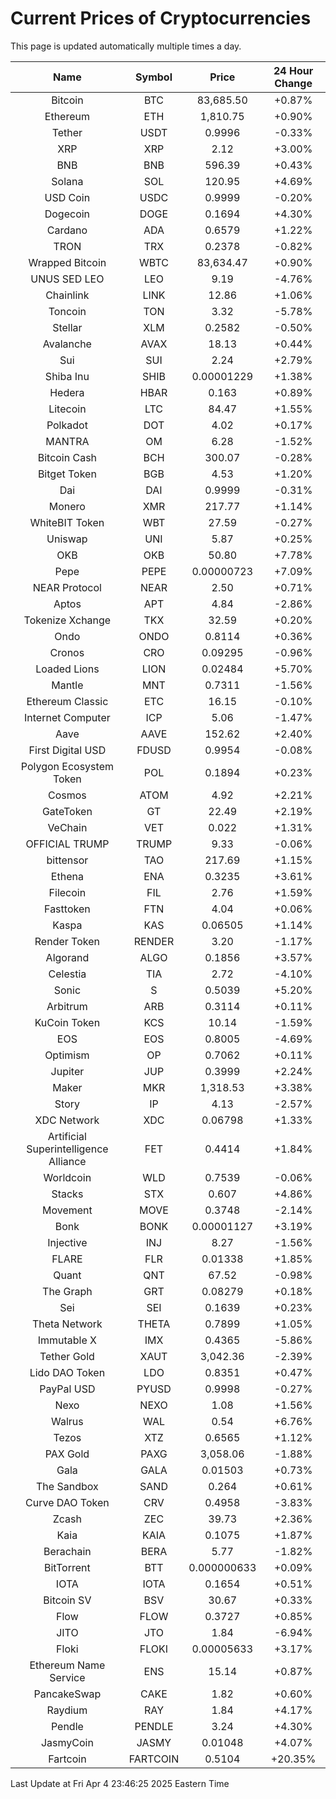 # Current Prices of Cryptocurrencies
This page is updated automatically multiple times a day.

| Name | Symbol | Price | 24 Hour Change |
| :---: |:---:| :---: | :---: |
| Bitcoin | BTC | 83,685.50 | +0.87% |
| Ethereum | ETH | 1,810.75 | +0.90% |
| Tether | USDT | 0.9996 | -0.33% |
| XRP | XRP | 2.12 | +3.00% |
| BNB | BNB | 596.39 | +0.43% |
| Solana | SOL | 120.95 | +4.69% |
| USD Coin | USDC | 0.9999 | -0.20% |
| Dogecoin | DOGE | 0.1694 | +4.30% |
| Cardano | ADA | 0.6579 | +1.22% |
| TRON | TRX | 0.2378 | -0.82% |
| Wrapped Bitcoin | WBTC | 83,634.47 | +0.90% |
| UNUS SED LEO | LEO | 9.19 | -4.76% |
| Chainlink | LINK | 12.86 | +1.06% |
| Toncoin | TON | 3.32 | -5.78% |
| Stellar | XLM | 0.2582 | -0.50% |
| Avalanche | AVAX | 18.13 | +0.44% |
| Sui | SUI | 2.24 | +2.79% |
| Shiba Inu | SHIB | 0.00001229 | +1.38% |
| Hedera | HBAR | 0.163 | +0.89% |
| Litecoin | LTC | 84.47 | +1.55% |
| Polkadot | DOT | 4.02 | +0.17% |
| MANTRA | OM | 6.28 | -1.52% |
| Bitcoin Cash | BCH | 300.07 | -0.28% |
| Bitget Token | BGB | 4.53 | +1.20% |
| Dai | DAI | 0.9999 | -0.31% |
| Monero | XMR | 217.77 | +1.14% |
| WhiteBIT Token | WBT | 27.59 | -0.27% |
| Uniswap | UNI | 5.87 | +0.25% |
| OKB | OKB | 50.80 | +7.78% |
| Pepe | PEPE | 0.00000723 | +7.09% |
| NEAR Protocol | NEAR | 2.50 | +0.71% |
| Aptos | APT | 4.84 | -2.86% |
| Tokenize Xchange | TKX | 32.59 | +0.20% |
| Ondo | ONDO | 0.8114 | +0.36% |
| Cronos | CRO | 0.09295 | -0.96% |
| Loaded Lions | LION | 0.02484 | +5.70% |
| Mantle | MNT | 0.7311 | -1.56% |
| Ethereum Classic | ETC | 16.15 | -0.10% |
| Internet Computer | ICP | 5.06 | -1.47% |
| Aave | AAVE | 152.62 | +2.40% |
| First Digital USD | FDUSD | 0.9954 | -0.08% |
| Polygon Ecosystem Token | POL | 0.1894 | +0.23% |
| Cosmos | ATOM | 4.92 | +2.21% |
| GateToken | GT | 22.49 | +2.19% |
| VeChain | VET | 0.022 | +1.31% |
| OFFICIAL TRUMP | TRUMP | 9.33 | -0.06% |
| bittensor | TAO | 217.69 | +1.15% |
| Ethena | ENA | 0.3235 | +3.61% |
| Filecoin | FIL | 2.76 | +1.59% |
| Fasttoken | FTN | 4.04 | +0.06% |
| Kaspa | KAS | 0.06505 | +1.14% |
| Render Token | RENDER | 3.20 | -1.17% |
| Algorand | ALGO | 0.1856 | +3.57% |
| Celestia | TIA | 2.72 | -4.10% |
| Sonic | S | 0.5039 | +5.20% |
| Arbitrum | ARB | 0.3114 | +0.11% |
| KuCoin Token | KCS | 10.14 | -1.59% |
| EOS | EOS | 0.8005 | -4.69% |
| Optimism | OP | 0.7062 | +0.11% |
| Jupiter | JUP | 0.3999 | +2.24% |
| Maker | MKR | 1,318.53 | +3.38% |
| Story | IP | 4.13 | -2.57% |
| XDC Network | XDC | 0.06798 | +1.33% |
| Artificial Superintelligence Alliance | FET | 0.4414 | +1.84% |
| Worldcoin | WLD | 0.7539 | -0.06% |
| Stacks | STX | 0.607 | +4.86% |
| Movement | MOVE | 0.3748 | -2.14% |
| Bonk | BONK | 0.00001127 | +3.19% |
| Injective | INJ | 8.27 | -1.56% |
| FLARE | FLR | 0.01338 | +1.85% |
| Quant | QNT | 67.52 | -0.98% |
| The Graph | GRT | 0.08279 | +0.18% |
| Sei | SEI | 0.1639 | +0.23% |
| Theta Network | THETA | 0.7899 | +1.05% |
| Immutable X | IMX | 0.4365 | -5.86% |
| Tether Gold | XAUT | 3,042.36 | -2.39% |
| Lido DAO Token | LDO | 0.8351 | +0.47% |
| PayPal USD | PYUSD | 0.9998 | -0.27% |
| Nexo | NEXO | 1.08 | +1.56% |
| Walrus | WAL | 0.54 | +6.76% |
| Tezos | XTZ | 0.6565 | +1.12% |
| PAX Gold | PAXG | 3,058.06 | -1.88% |
| Gala | GALA | 0.01503 | +0.73% |
| The Sandbox | SAND | 0.264 | +0.61% |
| Curve DAO Token | CRV | 0.4958 | -3.83% |
| Zcash | ZEC | 39.73 | +2.36% |
| Kaia | KAIA | 0.1075 | +1.87% |
| Berachain | BERA | 5.77 | -1.82% |
| BitTorrent | BTT | 0.000000633 | +0.09% |
| IOTA | IOTA | 0.1654 | +0.51% |
| Bitcoin SV | BSV | 30.67 | +0.33% |
| Flow | FLOW | 0.3727 | +0.85% |
| JITO | JTO | 1.84 | -6.94% |
| Floki | FLOKI | 0.00005633 | +3.17% |
| Ethereum Name Service | ENS | 15.14 | +0.87% |
| PancakeSwap | CAKE | 1.82 | +0.60% |
| Raydium | RAY | 1.84 | +4.17% |
| Pendle | PENDLE | 3.24 | +4.30% |
| JasmyCoin | JASMY | 0.01048 | +4.07% |
| Fartcoin | FARTCOIN | 0.5104 | +20.35% |

Last Update at Fri Apr  4 23:46:25 2025 Eastern Time